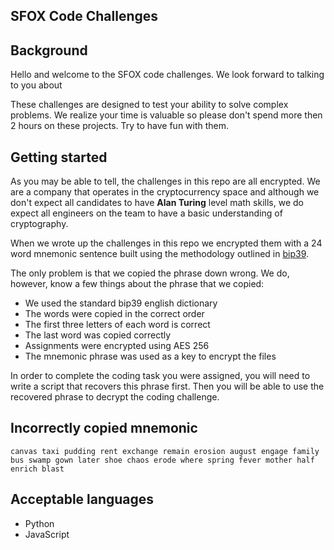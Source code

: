 ## SFOX Code Challenges

## Background
Hello and welcome to the SFOX code challenges. We look forward to talking to you about

These challenges are designed to test your ability to solve complex problems. We realize your time is valuable so please don't spend more then 2 hours on these projects. Try to have fun with them.

## Getting started

As you may be able to tell, the challenges in this repo are all encrypted. We are a company that operates in the cryptocurrency space and although we don't expect all candidates to have __Alan Turing__ level math skills, we do expect all engineers on the team to have a basic understanding of cryptography.

When we wrote up the challenges in this repo we encrypted them with a 24 word mnemonic sentence built using the methodology outlined in [bip39](https://github.com/bitcoin/bips/blob/master/bip-0039.mediawiki).

The only problem is that we copied the phrase down wrong. We do, however, know a few things about the phrase that we copied:

- We used the standard bip39 english dictionary
- The words were copied in the correct order
- The first three letters of each word is correct
- The last word was copied correctly
- Assignments were encrypted using AES 256
- The mnemonic phrase was used as a key to encrypt the files

In order to complete the coding task you were assigned, you will need to write a script that recovers this phrase first. Then you will be able to use the recovered phrase to decrypt the coding challenge.

## Incorrectly copied mnemonic
```
canvas taxi pudding rent exchange remain erosion august engage family bus swamp gown later shoe chaos erode where spring fever mother half enrich blast
```

## Acceptable languages
- Python
- JavaScript

